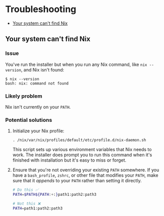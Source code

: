 # Troubleshooting

- [Your system can't find Nix](#your-system-cant-find-nix)

## Your system can't find Nix

### Issue

You've run the installer but when you run any Nix command, like `nix --version`, and Nix isn't found:

```shell
$ nix --version
bash: nix: command not found
```

### Likely problem

Nix isn't currently on your `PATH`.

### Potential solutions

1. Initialize your Nix profile:

   ```shell
   . /nix/var/nix/profiles/default/etc/profile.d/nix-daemon.sh
   ```

   This script sets up various environment variables that Nix needs to work.
   The installer does prompt you to run this command when it's finished with installation but it's easy to miss or forget.

2. Ensure that you're not overriding your existing `PATH` somewhere.
   If you have a `bash_profile`, `zshrc`, or other file that modifies your `PATH`, make sure that it _appends_ to your `PATH` rather than setting it directly.

   ```bash
   # Do this ✅
   PATH=$PATH${PATH:+:}path1:path2:path3

   # Not this ❌
   PATH=path1:path2:path3
   ```
